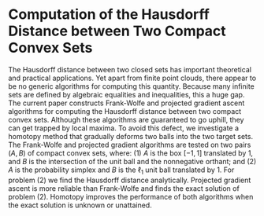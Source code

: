 # Computation of the Hausdorff Distance between Two Compact Convex Sets

The Hausdorff distance between two closed sets has important theoretical and practical applications.
Yet apart from finite point clouds, there appear to be no generic algorithms for computing this quantity.
Because many infinite sets are defined by algebraic equalities and inequalities, this a huge gap.
The current paper constructs Frank-Wolfe and projected gradient ascent algorithms for computing the Hausdorff distance between two compact convex sets.
Although these algorithms are guaranteed to go uphill, they can get trapped by local maxima.
To avoid this defect, we investigate a homotopy method that gradually deforms two balls into the two target sets.
The Frank-Wolfe and projected gradient algorithms are tested on two pairs $(A, B)$ of compact convex sets, where: (1) $A$ is the box $[−1, 1]$ translated by 1, and $B$ is the intersection of the unit ball and the nonnegative orthant; and (2) $A$ is the probability simplex and $B$ is the $\ell_{1}$ unit ball translated by 1.
For problem (2) we find the Hausdorff distance analytically. Projected gradient ascent is more reliable than Frank-Wolfe and finds the exact solution of problem (2).
Homotopy improves the performance of both algorithms when the exact solution is unknown or unattained.
